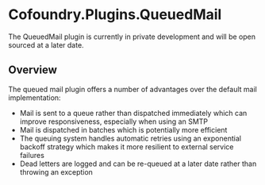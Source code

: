 # Cofoundry.Plugins.QueuedMail

The QueuedMail plugin is currently in private development and will be open sourced at a later date.

## Overview

The queued mail plugin offers a number of advantages over the default mail implementation:

- Mail is sent to a queue rather than dispatched immediately which can improve responsiveness, especially when using an SMTP
- Mail is dispatched in batches which is potentially more efficient
- The queuing system handles automatic retries using an exponential backoff strategy which makes it more resilient to external service failures
- Dead letters are logged and can be re-queued at a later date rather than throwing an exception

